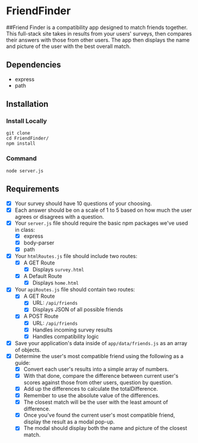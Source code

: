 # FriendFinder


##Friend Finder is a compatibility app designed to match friends together. This full-stack site takes in results from your users' surveys, then compares their answers with those from other users. The app then displays the name and picture of the user with the best overall match.

## Dependencies
* express
* path
## Installation
### Install Locally
```
git clone 
cd FriendFinder/
npm install
```
### Command
```
node server.js
```
## Requirements
- [x] Your survey should have 10 questions of your choosing. 
- [x] Each answer should be on a scale of 1 to 5 based on how much the user agrees or disagrees with a question.
- [x] Your `server.js` file should require the basic npm packages we've used in class: 
  - [x] express
  - [x] body-parser
  - [x] path
- [x] Your `htmlRoutes.js` file should include two routes:
  - [x] A GET Route
    - [x] Displays `survey.html` 
  - [x] A Default Route 
    - [x] Displays `home.html` 
- [x] Your `apiRoutes.js` file should contain two routes:
  - [x] A GET Route
    - [x] URL: `/api/friends`
    - [x] Displays JSON of all possible friends
  - [x] A POST Route
    - [x] URL: `/api/friends`
    - [x] Handles incoming survey results
    - [x] Handles compatibility logic
- [x] Save your application's data inside of `app/data/friends.js` as an array of objects.
- [x] Determine the user's most compatible friend using the following as a guide:
    - [x] Convert each user's results into a simple array of numbers.
    - [x] With that done, compare the difference between current user's scores against those from other users, question by question.
    - [x] Add up the differences to calculate the totalDifference.
    - [x] Remember to use the absolute value of the differences.
    - [x] The closest match will be the user with the least amount of difference.
    - [x] Once you've found the current user's most compatible friend, display the result as a modal pop-up.
    - [x] The modal should display both the name and picture of the closest match.
